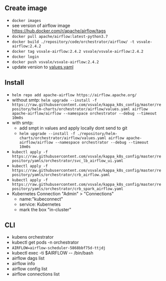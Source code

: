## Create image
- `docker images`
- see version of airflow image https://hub.docker.com/r/apache/airflow/tags
- `docker pull apache/airflow:latest-python3.7`
- `docker build ./repository/code/orchestrator/airflow/ -t vsvale-airflow:2.4.2`
- `docker tag vsvale-airflow:2.4.2 vsvale/vsvale-airflow:2.4.2`
- `docker login`
- `docker push vsvale/vsvale-airflow:2.4.2`
- update version to [values.yaml](../../repository/helm-charts/orchestrator/airflow/values.yaml)

## Install

- `helm repo add apache-airflow https://airflow.apache.org/`
- without smtp: `helm upgrade --install -f https://raw.githubusercontent.com/vsvale/kappa_k8s_config/master/repository/helm-charts/orchestrator/airflow/values.yaml airflow apache-airflow/airflow --namespace orchestrator --debug --timeout 10m0s`
- with smtp:
    -  add smpt in values and apply locally dont send to git
    - `helm upgrade --install -f ./repository/helm-charts/orchestrator/airflow/values.yaml airflow apache-airflow/airflow --namespace orchestrator --debug --timeout 10m0s`
- `kubectl apply -f https://raw.githubusercontent.com/vsvale/kappa_k8s_config/master/repository/yamls/orchestrator/svc_lb_airflow_ui.yaml`
- `kubectl apply -f https://raw.githubusercontent.com/vsvale/kappa_k8s_config/master/repository/yamls/orchestrator/crb_airflow.yaml`
- `kubectl apply -f https://raw.githubusercontent.com/vsvale/kappa_k8s_config/master/repository/yamls/orchestrator/crb_spark_airflow.yaml`
- Kubernetes Connection "Admin" > "Connections"
    - name:"kubeconnect"
    - service: Kubernetes
    - mark the box "in-cluster"

## CLI
- kubens orchestrator
- kubectl get pods -n orchestrator
- `AIRFLOW=airflow-scheduler-5868bbf75d-ttjdj`
- kubectl exec -ti $AIRFLOW -- /bin/bash
- airflow dags list
- airflow info
- airflow config list
- airflow connections list
